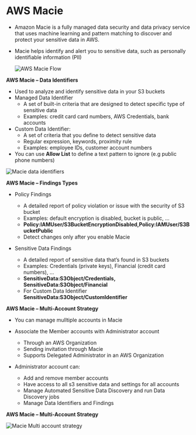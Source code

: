 # AWS Macie

- Amazon Macie is a fully managed data security and data privacy service that uses machine learning and pattern matching to discover and protect your sensitive data in AWS.
- Macie helps identify and alert you to sensitive data, such as personally identifiable information (PII)

  ![AWS Macie Flow](https://github.com/JordanSennett/AWS-Security-Specialty/assets/15804669/d1142ea8-d1a3-4f25-abbc-d9b55f8c7f04)

**AWS Macie – Data Identifiers**

- Used to analyze and identify sensitive data in your S3 buckets
- Managed Data Identifier
    * A set of built-in criteria that are designed to detect specific type of sensitive data
    * Examples: credit card card numbers, AWS Credentials, bank accounts
 - Custom Data Identifier:
    * A set of criteria that you define to detect sensitive data
    * Regular expression, keywords, proximity rule
    * Examples: employee IDs, customer account numbers
  - You can use **Allow List** to define a text pattern to ignore (e.g public phone numbers)

![Macie data identifiers](https://github.com/JordanSennett/AWS-Security-Specialty/assets/15804669/664e93fb-8853-4bb1-b8a0-23a28a0ac8db)

**AWS Macie – Findings Types**

- Policy Findings
    * A detailed report of policy violation or issue with the security of S3 bucket
    * Examples: default encryption is disabled, bucket is public, ...
    * **Policy:IAMUser/S3BucketEncryptionDisabled,Policy:IAMUser/S3BucketPublic**
    * Detect changes only after you enable Macie

 - Sensitive Data Findings
     * A detailed report of sensitive data that’s found in S3 buckets
     * Examples: Credentials (private keys), Financial (credit card numbers), ...
     * **SensitiveData:S3Object/Credentials, SensitiveData:S3Object/Financial**
     * For Custom Data Identifier **SensitiveData:S3Object/CustomIdentifier**

**AWS Macie – Multi-Account Strategy**

- You can manage mulltiple accounts in Macie
- Associate the Member accounts with Administrator account
    * Through an AWS Organization
    * Sending invitation through Macie
    * Supports Delegated Administrator in an AWS Organization

- Administrator account can:
    * Add and remove member accounts
    * Have access to all s3 sensitive data and settings for all accounts
    * Manage Automated Sensitive Data Discovery and run Data Discovery jobs
    * Manage Data Identifiers and Findings

**AWS Macie – Multi-Account Strategy**

![Macie Multi account strategy](https://github.com/JordanSennett/AWS-Security-Specialty/assets/15804669/2c9dec75-6798-48cd-98da-4925c000c0d0)



